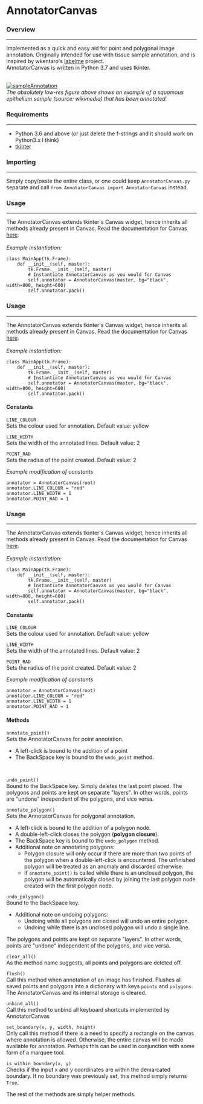 # AnnotatorCanvas

### Overview
---
Implemented as a quick and easy aid for point and polygonal image annotation. Originally intended for use with tissue sample annotation, and is inspired by wkentaro's [labelme](https://github.com/wkentaro/labelme) project. <br>
AnnotatorCanvas is written in Python 3.7 and uses tkinter. <br><br>


<a href="https://imgur.com/OvqPmSf"><img src="https://i.imgur.com/OvqPmSf.png" title="sampleAnnotation" /></a><br>
_The absolutely low-res figure above shows an example of a squamous epithelium sample (source: wikimedia) that has been annotated._

### Requirements
---
* Python 3.6 and above (or just delete the f-strings and it should work on Python3.x I think)
* [tkinter](https://docs.python.org/3/library/tkinter.html)

### Importing 
---
Simply copy/paste the entire class, or one could keep ```AnnotatorCanvas.py``` separate and call ```from AnnotatorCanvas import AnnotatorCanvas``` instead.

### Usage
---
The AnnotatorCanvas extends tkinter's Canvas widget, hence inherits all methods already present in Canvas. Read the documentation for Canvas [here](https://effbot.org/tkinterbook/canvas.htm).
<br><br>
_Example instantiation:_
```
class MainApp(tk.Frame):
    def __init__(self, master):
        tk.Frame.__init__(self, master)
        # Instantiate AnnotatorCanvas as you would for Canvas
        self.annotator = AnnotatorCanvas(master, bg="black", width=800, height=600)
        self.annotator.pack()
```

### Usage
---
The AnnotatorCanvas extends tkinter's Canvas widget, hence inherits all methods already present in Canvas. Read the documentation for Canvas [here](https://effbot.org/tkinterbook/canvas.htm).
<br><br>
_Example instantiation:_
```
class MainApp(tk.Frame):
    def __init__(self, master):
        tk.Frame.__init__(self, master)
        # Instantiate AnnotatorCanvas as you would for Canvas
        self.annotator = AnnotatorCanvas(master, bg="black", width=800, height=600)
        self.annotator.pack()
```

#### Constants
`LINE_COLOUR`
<br>
Sets the colour used for annotation. Default value: yellow
<br>

`LINE_WIDTH`
<br>
Sets the width of the annotated lines. Default value: 2
<br>

`POINT_RAD`
<br>
Sets the radius of the point created. Default value: 2
<br>

_Example modification of constants_
```
annotator = AnnotatorCanvas(root)
annotator.LINE_COLOUR = "red"
annotator.LINE_WIDTH = 1
annotator.POINT_RAD = 1
```

### Usage
---
The AnnotatorCanvas extends tkinter's Canvas widget, hence inherits all methods already present in Canvas. Read the documentation for Canvas [here](https://effbot.org/tkinterbook/canvas.htm).
<br><br>
_Example instantiation:_
```
class MainApp(tk.Frame):
    def __init__(self, master):
        tk.Frame.__init__(self, master)
        # Instantiate AnnotatorCanvas as you would for Canvas
        self.annotator = AnnotatorCanvas(master, bg="black", width=800, height=600)
        self.annotator.pack()
```

#### Constants
`LINE_COLOUR`
<br>
Sets the colour used for annotation. Default value: yellow
<br>

`LINE_WIDTH`
<br>
Sets the width of the annotated lines. Default value: 2
<br>

`POINT_RAD`
<br>
Sets the radius of the point created. Default value: 2
<br>

_Example modification of constants_
```
annotator = AnnotatorCanvas(root)
annotator.LINE_COLOUR = "red"
annotator.LINE_WIDTH = 1
annotator.POINT_RAD = 1
```

#### Methods
`annotate_point()`
<br>
Sets the AnnotatorCanvas for point annotation. 
* A left-click is bound to the addition of a point
* The BackSpace key is bound to the `undo_point` method.
<br>

`undo_point()`
<br>
Bound to the BackSpace key. Simply deletes the last point placed. The polygons and points are kept on separate "layers". In other words, points are "undone" independent of the polygons, and vice versa.
<br>

`annotate_polygon()`
<br>
Sets the AnnotatorCanvas for polygonal annotation. 
* A left-click is bound to the addition of a polygon node.
* A double-left-click closes the polygon (**polygon closure**).
* The BackSpace key is bound to the `undo_polygon` method. 
* Additional note on annotating polygons:
  * Polygon closure will only occur if there are more than two points of the polygon when a double-left-click is encountered. The unfinished polygon will be treated as an anomaly and discarded otherwise.
  * If `annotate_point()` is called while there is an unclosed polygon, the polygon will be automatically closed by joining the last polygon node created with the first polygon node.

`undo_polygon()`
<br>
Bound to the BackSpace key. 
* Additional note on undoing polygons:
  * Undoing while all polygons are closed will undo an entire polygon.
  * Undoing while there is an unclosed polygon will undo a single line.

The polygons and points are kept on separate "layers". In other words, points are "undone" independent of the polygons, and vice versa.

`clear_all()`
<br>
As the method name suggests, all points and polygons are deleted off.
<br>

`flush()`
<br>
Call this method when annotation of an image has finished. Flushes all saved points and polygons into a dictionary with keys `points` and `polygons`. The AnnotatorCanvas and its internal storage is cleared.
<br>

`unbind_all()`
<br>
Call this method to unbind all keyboard shortcuts implemented by AnnotatorCanvas
<br>

`set_boundary(x, y, width, height)`
<br>
Only call this method if there is a need to specify a rectangle on the canvas where annotation is allowed. Otherwise, the entire canvas will be made available for annotation. 
Perhaps this can be used in conjunction with some form of a marquee tool. 
<br>

`is_within_boundary(x, y)`
<br>
Checks if the input x and y coordinates are within the demarcated boundary. If no boundary was previously set, this method simply returns `True`.

The rest of the methods are simply helper methods.